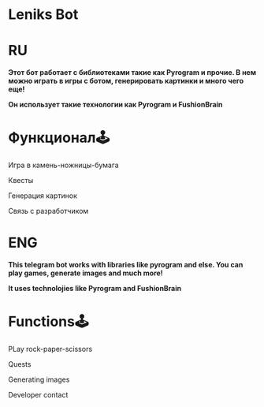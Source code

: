 # Leniks Bot

# RU

**Этот бот работает с библиотеками такие как Pyrogram и прочие. В нем можно играть в игры с ботом, генерировать картинки и много чего еще!**

**Он использует такие технологии как Pyrogram и FushionBrain**

# Функционал🕹️

Игра в камень-ножницы-бумага

Квесты

Генерация картинок

Связь с разработчиком

# ENG

**This telegram bot works with libraries like pyrogram and else. You can play games, generate images and much more!**

**It uses technolojies like Pyrogram and FushionBrain**

# Functions🕹️

PLay rock-paper-scissors

Quests

Generating images

Developer contact

